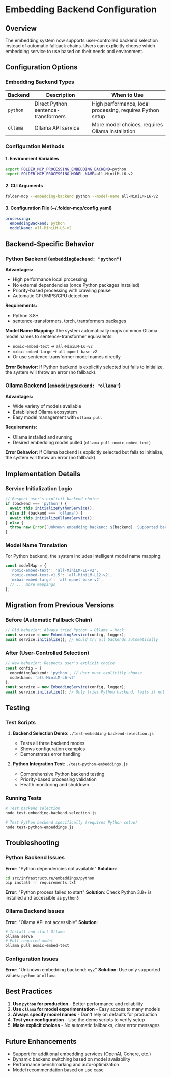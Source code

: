 # Embedding Backend Configuration

## Overview

The embedding system now supports user-controlled backend selection instead of automatic fallback chains. Users can explicitly choose which embedding service to use based on their needs and environment.

## Configuration Options

### Embedding Backend Types

| Backend | Description | When to Use |
|---------|-------------|-------------|
| `python` | Direct Python sentence-transformers | High performance, local processing, requires Python setup |
| `ollama` | Ollama API service | More model choices, requires Ollama installation |

### Configuration Methods

#### 1. Environment Variables
```bash
export FOLDER_MCP_PROCESSING_EMBEDDING_BACKEND=python
export FOLDER_MCP_PROCESSING_MODEL_NAME=all-MiniLM-L6-v2
```

#### 2. CLI Arguments
```bash
folder-mcp --embedding-backend python --model-name all-MiniLM-L6-v2
```

#### 3. Configuration File (~/.folder-mcp/config.yaml)
```yaml
processing:
  embeddingBackend: python
  modelName: all-MiniLM-L6-v2
```

## Backend-Specific Behavior

### Python Backend (`embeddingBackend: "python"`)

**Advantages:**
- High performance local processing
- No external dependencies (once Python packages installed)
- Priority-based processing with crawling pause
- Automatic GPU/MPS/CPU detection

**Requirements:**
- Python 3.8+
- sentence-transformers, torch, transformers packages

**Model Name Mapping:**
The system automatically maps common Ollama model names to sentence-transformer equivalents:
- `nomic-embed-text` → `all-MiniLM-L6-v2`
- `mxbai-embed-large` → `all-mpnet-base-v2`
- Or use sentence-transformer model names directly

**Error Behavior:**
If Python backend is explicitly selected but fails to initialize, the system will throw an error (no fallback).

### Ollama Backend (`embeddingBackend: "ollama"`)

**Advantages:**
- Wide variety of models available
- Established Ollama ecosystem
- Easy model management with `ollama pull`

**Requirements:**
- Ollama installed and running
- Desired embedding model pulled (`ollama pull nomic-embed-text`)

**Error Behavior:**
If Ollama backend is explicitly selected but fails to initialize, the system will throw an error (no fallback).

## Implementation Details

### Service Initialization Logic

```typescript
// Respect user's explicit backend choice
if (backend === 'python') {
  await this.initializePythonService();
} else if (backend === 'ollama') {
  await this.initializeOllamaService();
} else {
  throw new Error(`Unknown embedding backend: ${backend}. Supported backends: python, ollama`);
}
```

### Model Name Translation

For Python backend, the system includes intelligent model name mapping:

```typescript
const modelMap = {
  'nomic-embed-text': 'all-MiniLM-L6-v2',
  'nomic-embed-text-v1.5': 'all-MiniLM-L12-v2', 
  'mxbai-embed-large': 'all-mpnet-base-v2',
  // ... more mappings
};
```

## Migration from Previous Versions

### Before (Automatic Fallback Chain)
```typescript
// Old behavior: Always tried Python → Ollama → Mock
const service = new EmbeddingService(config, logger);
await service.initialize(); // Would try all backends automatically
```

### After (User-Controlled Selection)
```typescript
// New behavior: Respects user's explicit choice  
const config = {
  embeddingBackend: 'python', // User must explicitly choose
  modelName: 'all-MiniLM-L6-v2'
};
const service = new EmbeddingService(config, logger);
await service.initialize(); // Only tries Python backend, fails if not available
```

## Testing

### Test Scripts

1. **Backend Selection Demo**: `./test-embedding-backend-selection.js`
   - Tests all three backend modes
   - Shows configuration examples
   - Demonstrates error handling

2. **Python Integration Test**: `./test-python-embeddings.js`
   - Comprehensive Python backend testing
   - Priority-based processing validation
   - Health monitoring and shutdown

### Running Tests

```bash
# Test backend selection
node test-embedding-backend-selection.js

# Test Python backend specifically (requires Python setup)
node test-python-embeddings.js
```

## Troubleshooting

### Python Backend Issues

**Error**: "Python dependencies not available"
**Solution**: 
```bash
cd src/infrastructure/embeddings/python
pip install -r requirements.txt
```

**Error**: "Python process failed to start"
**Solution**: Check Python 3.8+ is installed and accessible as `python3`

### Ollama Backend Issues

**Error**: "Ollama API not accessible"
**Solution**: 
```bash
# Install and start Ollama
ollama serve
# Pull required model
ollama pull nomic-embed-text
```

### Configuration Issues

**Error**: "Unknown embedding backend: xyz"
**Solution**: Use only supported values: `python` or `ollama`

## Best Practices

1. **Use `python` for production** - Better performance and reliability  
2. **Use `ollama` for model experimentation** - Easy access to many models
3. **Always specify model names** - Don't rely on defaults for production
4. **Test your configuration** - Use the demo scripts to verify setup
5. **Make explicit choices** - No automatic fallbacks, clear error messages

## Future Enhancements

- Support for additional embedding services (OpenAI, Cohere, etc.)
- Dynamic backend switching based on model availability
- Performance benchmarking and auto-optimization
- Model recommendation based on use case